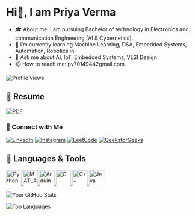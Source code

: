 # Hi👋, I am Priya Verma

- 🎓 About me: I am pursuing Bachelor of technology in Electronics and communication Engineering (AI & Cybernetics).
- 🔭 I’m currently learning Machine Learning, DSA, Embedded Systems, Automation, Robotics in 
- 💬 Ask me about AI, IoT, Embedded Systems, VLSI Design
- 📫 How to reach me: pv70149442gmail.com
  



![Profile views](https://komarev.com/ghpvc/?username=yourusername&style=flat-square)
## 📄 Resume
[![PDF](https://img.icons8.com/color/48/adobe-acrobat--v1.png)](https://drive.google.com/file/d/1xTswZHJcF73kHxdQ8Uq-SFaqbkEgk4kf/view?usp=drive_link)


### 🔗 Connect with Me  

[![LinkedIn](https://img.shields.io/badge/-LinkedIn-000?style=flat&logo=linkedin)](https://www.linkedin.com/in/priya-v-58a28b251)
[![Instagram](https://img.shields.io/badge/-Instagram-000?style=flat&logo=instagram)](https://www.instagram.com/v_priya_05?utm_source=ig_web_button_share_sheet&igsh=ZDNlZDc0MzIxNw==)
[![LeetCode](https://img.shields.io/badge/-LeetCode-000?style=flat&logo=leetcode)](https://leetcode.com/u/Priyaverma05/)
[![GeeksforGeeks](https://img.shields.io/badge/-GeeksforGeeks-000?style=flat&logo=geeksforgeeks)](https://www.geeksforgeeks.org/user/pv701s99c/)


## 🚀 Languages & Tools  

<p align="left">
  <a href="https://www.python.org" target="_blank">
    <img src="https://cdn.jsdelivr.net/gh/devicons/devicon/icons/python/python-original.svg" alt="Python" width="40" height="40"/>
  </a>
  <a href="https://www.mathworks.com/products/matlab.html" target="_blank">
    <img src="https://upload.wikimedia.org/wikipedia/commons/2/21/Matlab_Logo.png" alt="MATLAB" width="40" height="40"/>
  </a>
  <a href="https://www.arduino.cc/" target="_blank">
    <img src="https://cdn.jsdelivr.net/gh/devicons/devicon/icons/arduino/arduino-original.svg" alt="Arduino" width="40" height="40"/>
  </a>
  <a href="https://en.wikipedia.org/wiki/C_(programming_language)" target="_blank">
    <img src="https://cdn.jsdelivr.net/gh/devicons/devicon/icons/c/c-original.svg" alt="C" width="40" height="40"/>
  </a>
  <a href="https://en.wikipedia.org/wiki/C%2B%2B" target="_blank">
    <img src="https://cdn.jsdelivr.net/gh/devicons/devicon/icons/cplusplus/cplusplus-original.svg" alt="C++" width="40" height="40"/>
  </a>
  <a href="https://www.java.com" target="_blank">
    <img src="https://cdn.jsdelivr.net/gh/devicons/devicon/icons/java/java-original.svg" alt="Java" width="40" height="40"/>
  </a>
</p>



![Your GitHub Stats](https://github-readme-stats.vercel.app/api?username=priyaverma05&show_icons=true&theme=dark)


![Top Languages](https://github-readme-stats.vercel.app/api/top-langs/?username=priyaverma05&layout=compact&theme=dark)















